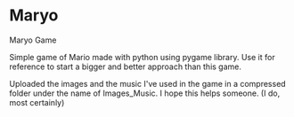 # Maryo
Maryo Game

Simple game of Mario made with python using pygame library.
Use it for reference to start a bigger and better approach than this game.

Uploaded the images and the music I've used in the game in a compressed folder under the name of Images_Music.
I hope this helps someone. (I do, most certainly)
